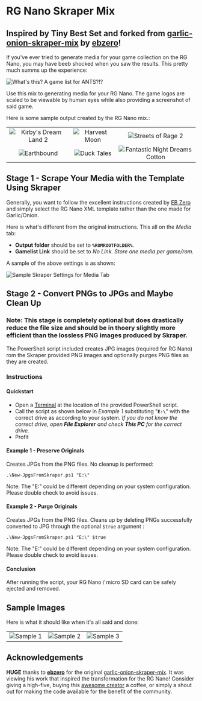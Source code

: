 # RG Nano Skraper Mix
## Inspired by Tiny Best Set and forked from [garlic-onion-skraper-mix](https://github.com/ebzero/garlic-onion-skraper-mix) by **[ebzero](https://github.com/ebzero)**!

If you've ever tried to generate media for your game collection on the RG Nano, you may have beeb shocked when you saw the results. This pretty much summs up the experience:

![What's this? A game list for ANTS?!?](https://github.com/tobio-tenma/files/blob/main/RG-Nano-Scraper-Mix/gamelist-for-ants.jpg)

Use this mix to generating media for your RG Nano. The game logos are scaled to be viewable by human eyes while also providing a screenshot of said game.

Here is some sample output created by the RG Nano mix.:

|                                       |                                       |                                       |
|:-------------------------------------:|:-------------------------------------:|:-------------------------------------:|
|![Kirby's Dream Land 2](https://github.com/tobio-tenma/files/blob/main/RG-Nano-Scraper-Mix/kirbys-dream-land-2.jpg "Kirby's Dream Land 2")|![Harvest Moon](https://github.com/tobio-tenma/files/blob/main/RG-Nano-Scraper-Mix/harvest-moon.jpg "Harvest Moon")|![Streets of Rage 2](https://github.com/tobio-tenma/files/blob/main/RG-Nano-Scraper-Mix/streets-of-rage-2.jpg "Streets of Rage 2")|
|![Earthbound](https://github.com/tobio-tenma/files/blob/main/RG-Nano-Scraper-Mix/earthbound.jpg "Earthbound")|![Duck Tales](https://github.com/tobio-tenma/files/blob/main/RG-Nano-Scraper-Mix/duck-tales.jpg "Duck Tales")|![Fantastic Night Dreams Cotton](https://github.com/tobio-tenma/files/blob/main/RG-Nano-Scraper-Mix/fantastic-night-dreams-cotton.jpg "Fantastic Night Dreams Cotton")|

## Stage 1 - Scrape Your Media with the Template Using Skraper

Generally, you want to follow the excellent instructions created by [EB Zero](https://github.com/ebzero) and simply select the RG Nano XML template rather than the one made for Garlic/Onion.

Here is what's different from the original instructions. This all on the *Media* tab:
- **Output folder** should be set to **`%ROMROOTFOLDER%`**.
- **Gamelist Link** should be set to *No Link. Store one media per game/rom*.

A sample of the above settings is as shown:

![Sample Skraper Settings for Media Tab](https://github.com/tobio-tenma/files/blob/main/RG-Nano-Scraper-Mix/sample-skraper-settings.png)

## Stage 2 - Convert PNGs to JPGs and Maybe Clean Up
### Note: This stage is **completely optional** but does drastically reduce the file size and should be in thoery slightly more efficient than the lossless PNG images produced by Skraper.

The PowerShell script included creates JPG images (required for RG Nano) rom the Skraper provided PNG images and optionally purges PNG files as they are created.

### Instructions ###

#### Quickstart
- Open a [Terminal](https://www.howtogeek.com/831728/7-ways-to-open-windows-terminal-on-windows-11/) at the location of the provided PowerShell script.
- Call the script as shown below in *Example 1* substituting "**`E:\`**" with the correct drive as according to your system. *If you do not know the correct drive, open **File Explorer** and check **This PC** for the correct drive.*
- Profit

#### Example 1 - Preserve Originals

Creates JPGs from the PNG files. No cleanup is performed:
```
.\New-JpgsFromSkraper.ps1 "E:\"
```
Note: The "E:\" could be different depending on your system configuration. Please double check to avoid issues.


#### Example 2 - Purge Originals

Creates JPGs from the PNG files. Cleans up by deleting PNGs successfully converted to JPG through the optional ``$true`` argument :
```
.\New-JpgsFromSkraper.ps1 "E:\" $true
```
Note: The "E:\" could be different depending on your system configuration. Please double check to avoid issues.

#### Conclusion

After running the script, your RG Nano / micro SD card can be safely ejected and removed.

## Sample Images

Here is what it should like when it's all said and done:

|                                       |                                       |                                       |
|:-------------------------------------:|:-------------------------------------:|:-------------------------------------:|
|![Sample 1](https://github.com/tobio-tenma/files/blob/main/RG-Nano-Scraper-Mix/sample-1.jpg "Sample 1")|![Sample 2](https://github.com/tobio-tenma/files/blob/main/RG-Nano-Scraper-Mix/sample-2.jpg "Sample 2")|![Sample 3](https://github.com/tobio-tenma/files/blob/main/RG-Nano-Scraper-Mix/sample-3.jpg "Sample 3")|

## Acknowledgements

**HUGE** thanks to **[ebzero](https://github.com/ebzero)** for the original [garlic-onion-skraper-mix](https://github.com/ebzero/garlic-onion-skraper-mix). It was viewing his work that inspired the transformation for the RG Nano! Consider giving a high-five, buying this [awesome creator](https://github.com/ebzero) a coffee, or simply a shout out for making the code available for the benefit of the community.
